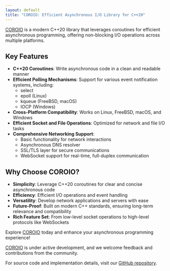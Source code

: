 ```yaml
---
layout: default
title: "COROIO: Efficient Asynchronous I/O Library for C++20"
---
```


[COROIO](https://github.com/resetius/coroio) is a modern C++20 library that leverages coroutines for efficient asynchronous programming, offering non-blocking I/O operations across multiple platforms.

## Key Features

- **C++20 Coroutines**: Write asynchronous code in a clean and readable manner
- **Efficient Polling Mechanisms**: Support for various event notification systems, including:
  - select
  - epoll (Linux)
  - kqueue (FreeBSD, macOS)
  - IOCP (Windows)
- **Cross-Platform Compatibility**: Works on Linux, FreeBSD, macOS, and Windows
- **Efficient Socket and File Operations**: Optimized for network and file I/O tasks
- **Comprehensive Networking Support**:
  - Basic functionality for network interactions
  - Asynchronous DNS resolver
  - SSL/TLS layer for secure communications
  - WebSocket support for real-time, full-duplex communication

## Why Choose COROIO?

- **Simplicity**: Leverage C++20 coroutines for clear and concise asynchronous code
- **Efficiency**: Efficient I/O operations and event handling
- **Versatility**: Develop network applications and servers with ease
- **Future-Proof**: Built on modern C++ standards, ensuring long-term relevance and compatibility
- **Rich Feature Set**: From low-level socket operations to high-level protocols like WebSockets

Explore [COROIO](https://github.com/resetius/coroio) today and enhance your asynchronous programming experience!

[COROIO](https://github.com/resetius/coroio) is under active development, and we welcome feedback and contributions from the community.

For source code and implementation details, visit our [GitHub repository](https://github.com/resetius/coroio).

